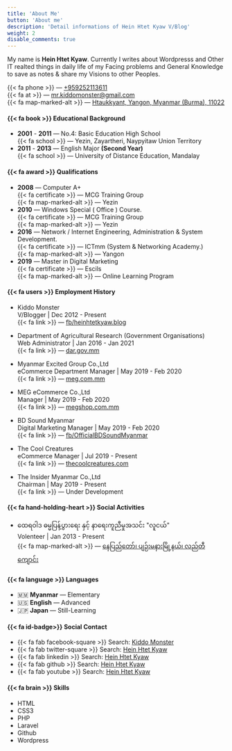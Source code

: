 ```yaml
---
title: 'About Me'
button: 'About me'
description: 'Detail informations of Hein Htet Kyaw V/Blog'
weight: 2
disable_comments: true
---
```


My name is **Hein Htet Kyaw**. Currently I writes about Wordpresss and Other IT realted things in daily life of my Facing problems and General Knowledge to save as notes & share my Visions to other Peoples.

{{< fa phone >}} &mdash; [+959252113611](tel:+959252113611)\
{{< fa at >}} &mdash; [mr.kiddomonster@gmail.com](mailto:mr.kiddomonster@gmail.com)\
{{< fa map-marked-alt >}}  &mdash; [Htaukkyant, Yangon, Myanmar (Burma), 11022](https://goo.gl/maps/KsnuQmQkzf5UF7hZ9)

#### {{< fa book >}} Educational Background
- **2001** - **2011** &mdash; No.4: Basic Education High School\
{{< fa school >}} &mdash; Yezin, Zayartheri, Naypyitaw Union Territory
- **2011** - **2013** &mdash; English Major **(Second Year)**\
{{< fa school >}} &mdash; University of Distance Education, Mandalay

#### {{< fa award >}} Qualifications
- **2008** &mdash; Computer A+\
{{< fa certificate >}} &mdash; MCG Training Group\
{{< fa map-marked-alt >}} &mdash; Yezin
- **2010** &mdash; Windows Special ( Office ) Course.\
{{< fa certificate >}} &mdash; MCG Training Group\
{{< fa map-marked-alt >}} &mdash; Yezin
- **2016** &mdash; Network / Internet Engineering, Administration & System Development.\
{{< fa certificate >}} &mdash; ICTmm (System & Networking Academy.)\
{{< fa map-marked-alt >}} &mdash; Yangon
- **2019** &mdash; Master in Digital Marketing\
{{< fa certificate >}} &mdash; Escils\
{{< fa map-marked-alt >}} &mdash; Online Learning Program

#### {{< fa users >}} Employment History
- Kiddo Monster\
V/Blogger | Dec 2012 - Present\
{{< fa link >}} &mdash; [fb/heinhtetkyaw.blog](https://www.facebook.com/heinhtetkyaw.blog)

- Department of Agricultural Research (Government Organisations)\
Web Administrator | Jan 2016 - Jan 2021\
{{< fa link >}} &mdash; [dar.gov.mm](https://dar.gov.mm)

- Myanmar Excited Group Co.,Ltd\
eCommerce Department Manager | May 2019 - Feb 2020\
{{< fa link >}} &mdash; [meg.com.mm](https://meg.com.mm)

- MEG eCommerce Co.,Ltd\
Manager | May 2019 - Feb 2020\
{{< fa link >}} &mdash; [megshop.com.mm](https://megshop.com.mm)

- BD Sound Myanmar\
Digital Marketing Manager | May 2019 - Feb 2020\
{{< fa link >}} &mdash; [fb/OfficialBDSoundMyanmar](https://www.facebook.com/OfficialBDSoundMyanmar)

- The Cool Creatures\
eCommerce Manager | Jul 2019 - Present\
{{< fa link >}} &mdash; [thecoolcreatures.com](https://thecoolcreatures.com)

- The Insider Myanmar Co.,Ltd\
Chairman | May 2019 - Present\
{{< fa link >}} &mdash; Under Development

#### {{< fa hand-holding-heart >}} Social Activities

- ထေရဝါဒ ဓမ္မပြန့်ပွားရေး နှင့် နာရေးကူညီမှုအသင်း "လူငယ်"\
Volenteer | Jan 2013 - Present\
{{< fa map-marked-alt >}} &mdash; [နေပြည်တော်၊ ပျဉ်းမနားမြို့နယ်၊ လည်တီကျောင်း](https://goo.gl/maps/sWGSu2PtSHs2iPNq8)

#### {{< fa language >}} Languages
- 🇲🇲 **Myanmar** &mdash; Elementary
- 🇺🇸 **English** &mdash; Advanced
- 🇯🇵 **Japan** &mdash; Still-Learning

#### {{< fa id-badge>}} Social Contact
- {{< fa fab facebook-square >}} Search: [Kiddo Monster](https://fb.me/heinhtetkyaw.blog)
- {{< fa fab twitter-square >}} Search: [Hein Htet Kyaw](https://twitter.com/HeinHtetKyaw_)
- {{< fa fab linkedin >}} Search: [Hein Htet Kyaw](https://www.linkedin.com/in/h2kyaw/)
- {{< fa fab github >}} Search: [Hein Htet Kyaw](https://github.com/h2kyaw)
- {{< fa fab youtube >}} Search: [Hein Htet Kyaw](https://www.youtube.com/channel/UCsxb9mQZlUeNuLZvF_ctyIA)

#### {{< fa brain >}} Skills

<div class="list" markdown=1>

- HTML <div class="progress-frame"><div class="progress-bar"><span class="progress-bar-fill" title="70%" style="width: 70%;"></span></div></div>
- CSS3 <div class="progress-frame"><div class="progress-bar"><span class="progress-bar-fill" title="50%" style="width: 50%;"></span></div></div>
- PHP <div class="progress-frame"><div class="progress-bar"><span class="progress-bar-fill" title="30%" style="width: 30%;"></span></div></div>
- Laravel <div class="progress-frame"><div class="progress-bar"><span class="progress-bar-fill" title="20%" style="width: 20%;"></span></div></div>
- Github <div class="progress-frame"><div class="progress-bar"><span class="progress-bar-fill" title="80%" style="width: 80%;"></span></div></div>
- Wordpress <div class="progress-frame"><div class="progress-bar"><span class="progress-bar-fill" title="90%" style="width: 90%;"></span></div></div>

</div>